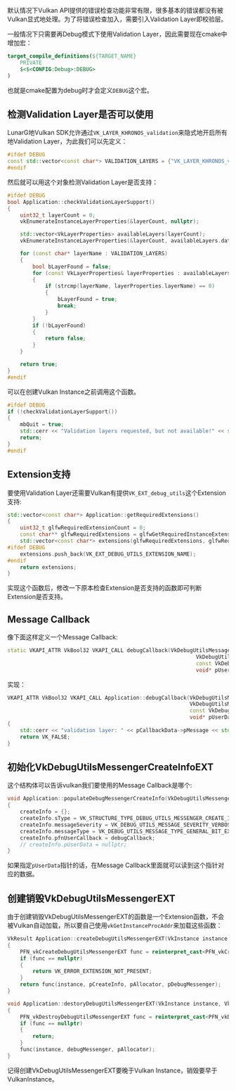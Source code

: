 默认情况下Vulkan API提供的错误检查功能非常有限，很多基本的错误都没有被Vulkan显式地处理。为了将错误检查加入，需要引入Validation Layer即校验层。

一般情况下只需要再Debug模式下使用Validation Layer，因此需要现在cmake中增加宏：

```cmake
target_compile_definitions(${TARGET_NAME} 
    PRIVATE
    $<$<CONFIG:Debug>:DEBUG>
)
```

也就是cmake配置为debug时才会定义`DEBUG`这个宏。

## 检测Validation Layer是否可以使用

LunarG地Vulkan SDK允许通过`VK_LAYER_KHRONOS_validation`来隐式地开启所有地Validation Layer，为此我们可以先定义：

```cpp
#ifdef DEBUG
const std::vector<const char*> VALIDATION_LAYERS = {"VK_LAYER_KHRONOS_validation"};
#endif
```

然后就可以用这个对象检测Validation Layer是否支持：

```cpp
#ifdef DEBUG
bool Application::checkValidationLayerSupport()
{
    uint32_t layerCount = 0;
    vkEnumerateInstanceLayerProperties(&layerCount, nullptr);

    std::vector<VkLayerProperties> availableLayers(layerCount);
    vkEnumerateInstanceLayerProperties(&layerCount, availableLayers.data());

    for (const char* layerName : VALIDATION_LAYERS)
    {
        bool bLayerFound = false;
        for (const VkLayerProperties& layerProperties : availableLayers)
        {
            if (strcmp(layerName, layerProperties.layerName) == 0)
            {
                bLayerFound = true;
                break;
            }
        }
        if (!bLayerFound)
        {
            return false;
        }
    }

    return true;
}
#endif
```

可以在创建Vulkan Instance之前调用这个函数。

```cpp
#ifdef DEBUG
if (!checkValidationLayerSupport())
{
    mbQuit = true;
    std::cerr << "Validation layers requested, but not available!" << std::endl;
    return;
}
#endif
```

## Extension支持

要使用Validation Layer还需要Vulkan有提供`VK_EXT_debug_utils`这个Extension支持:

```cpp
std::vector<const char*> Application::getRequiredExtensions()
{
    uint32_t glfwRequiredExtensionCount = 0;
    const char** glfwRequiredExtensions = glfwGetRequiredInstanceExtensions(&glfwRequiredExtensionCount);
    std::vector<const char*> extensions(glfwRequiredExtensions, glfwRequiredExtensions + glfwRequiredExtensionCount);
#ifdef DEBUG
    extensions.push_back(VK_EXT_DEBUG_UTILS_EXTENSION_NAME);
#endif
    return extensions;
}
```

实现这个函数后，修改一下原本检查Extension是否支持的函数即可判断Extension是否支持。

## Message Callback

像下面这样定义一个Message Callback:

```cpp
static VKAPI_ATTR VkBool32 VKAPI_CALL debugCallback(VkDebugUtilsMessageSeverityFlagBitsEXT messageSeverity,
                                                            VkDebugUtilsMessageTypeFlagsEXT messageType,
                                                            const VkDebugUtilsMessengerCallbackDataEXT* pCallbackData,
                                                            void* pUserData);
```

实现：

```cpp
VKAPI_ATTR VkBool32 VKAPI_CALL Application::debugCallback(VkDebugUtilsMessageSeverityFlagBitsEXT messageSeverity,
                                                          VkDebugUtilsMessageTypeFlagsEXT messageType,
                                                          const VkDebugUtilsMessengerCallbackDataEXT* pCallbackData,
                                                          void* pUserData)
{
    std::cerr << "validation layer: " << pCallbackData->pMessage << std::endl;
    return VK_FALSE;
}
```

## 初始化VkDebugUtilsMessengerCreateInfoEXT

这个结构体可以告诉vulkan我们要使用的Message Callback是哪个:

```cpp
void Application::populateDebugMessengerCreateInfo(VkDebugUtilsMessengerCreateInfoEXT& createInfo)
{
    createInfo = {};
    createInfo.sType = VK_STRUCTURE_TYPE_DEBUG_UTILS_MESSENGER_CREATE_INFO_EXT;
    createInfo.messageSeverity = VK_DEBUG_UTILS_MESSAGE_SEVERITY_VERBOSE_BIT_EXT | VK_DEBUG_UTILS_MESSAGE_SEVERITY_WARNING_BIT_EXT | VK_DEBUG_UTILS_MESSAGE_SEVERITY_ERROR_BIT_EXT;
    createInfo.messageType = VK_DEBUG_UTILS_MESSAGE_TYPE_GENERAL_BIT_EXT | VK_DEBUG_UTILS_MESSAGE_TYPE_VALIDATION_BIT_EXT | VK_DEBUG_UTILS_MESSAGE_TYPE_PERFORMANCE_BIT_EXT;
    createInfo.pfnUserCallback = debugCallback;
    // createInfo.pUserData = nullptr;
}
```

如果指定`pUserData`指针的话，在Message Callback里面就可以读到这个指针对应的数据。

## 创建销毁VkDebugUtilsMessengerEXT

由于创建销毁VkDebugUtilsMessengerEXT的函数是一个Extension函数，不会被Vulkan自动加载，所以要自己使用`vkGetInstanceProcAddr`来加载这些函数：

```cpp
VkResult Application::createDebugUtilsMessengerEXT(VkInstance instance, const VkDebugUtilsMessengerCreateInfoEXT* pCreateInfo, const VkAllocationCallbacks* pAllocator, VkDebugUtilsMessengerEXT* pDebugMessenger)
{
    PFN_vkCreateDebugUtilsMessengerEXT func = reinterpret_cast<PFN_vkCreateDebugUtilsMessengerEXT>(vkGetInstanceProcAddr(instance, "vkCreateDebugUtilsMessengerEXT"));
    if (func == nullptr)
    {
        return VK_ERROR_EXTENSION_NOT_PRESENT;
    }
    return func(instance, pCreateInfo, pAllocator, pDebugMessenger);
}

void Application::destoryDebugUtilsMessengerEXT(VkInstance instance, VkDebugUtilsMessengerEXT debugMessenger, const VkAllocationCallbacks* pAllocator)
{
    PFN_vkDestroyDebugUtilsMessengerEXT func = reinterpret_cast<PFN_vkDestroyDebugUtilsMessengerEXT>(vkGetInstanceProcAddr(instance, "vkDestroyDebugUtilsMessengerEXT"));
    if (func == nullptr)
    {
        return;
    }
    func(instance, debugMessenger, pAllocator);
}
```

记得创建VkDebugUtilsMessengerEXT要晚于Vulkan Instance，销毁要早于VulkanInstance。
